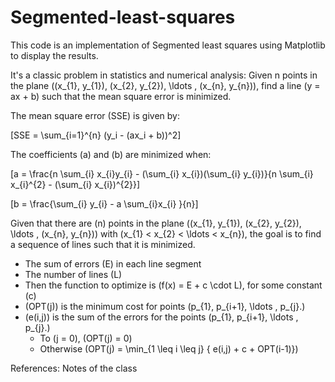 # Segmented-least-squares

This code is an implementation of Segmented least squares using Matplotlib to display the results.

It's a classic problem in statistics and numerical analysis: Given n points in the plane \((x_{1}, y_{1}), (x_{2}, y_{2}), \ldots , (x_{n}, y_{n})\),
find a line \(y = ax + b\) such that the mean square error is minimized.

The mean square error (SSE) is given by:

\[SSE = \sum_{i=1}^{n} (y_i - (ax_i + b))^2\]

The coefficients \(a\) and \(b\) are minimized when:

\[a = \frac{n \sum_{i} x_{i}y_{i} - (\sum_{i} x_{i})(\sum_{i} y_{i})}{n \sum_{i} x_{i}^{2} - (\sum_{i} x_{i})^{2}}\]

\[b = \frac{\sum_{i} y_{i} - a \sum_{i}x_{i} }{n}\]

Given that there are \(n\) points in the plane \((x_{1}, y_{1}), (x_{2}, y_{2}), \ldots , (x_{n}, y_{n})\)
with \(x_{1} < x_{2} < \ldots < x_{n}\), the goal is to find a sequence of lines such that it is minimized.

+ The sum of errors \(E\) in each line segment
+ The number of lines \(L\)
+ Then the function to optimize is \(f(x) = E + c \cdot L\), for some constant \(c\)
+ \(OPT(j)\) is the minimum cost for points \(p_{1}, p_{i+1}, \ldots , p_{j}.\)
+ \(e(i,j)\) is the sum of the errors for the points \(p_{1}, p_{i+1}, \ldots , p_{j}.\)
  - To \(j = 0\), \(OPT(j) = 0\)
  - Otherwise \(OPT(j) = \min_{1 \leq i \leq j} \{ e(i,j) + c + OPT(i-1)\}\)

References:
Notes of the class

